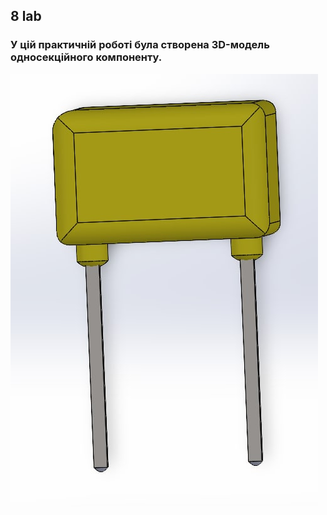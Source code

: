 ## 8 lab

### У цій практичній роботі була створена 3D-модель односекційного компоненту.

![Sample player](pictures/Screenshot_1.jpg)
